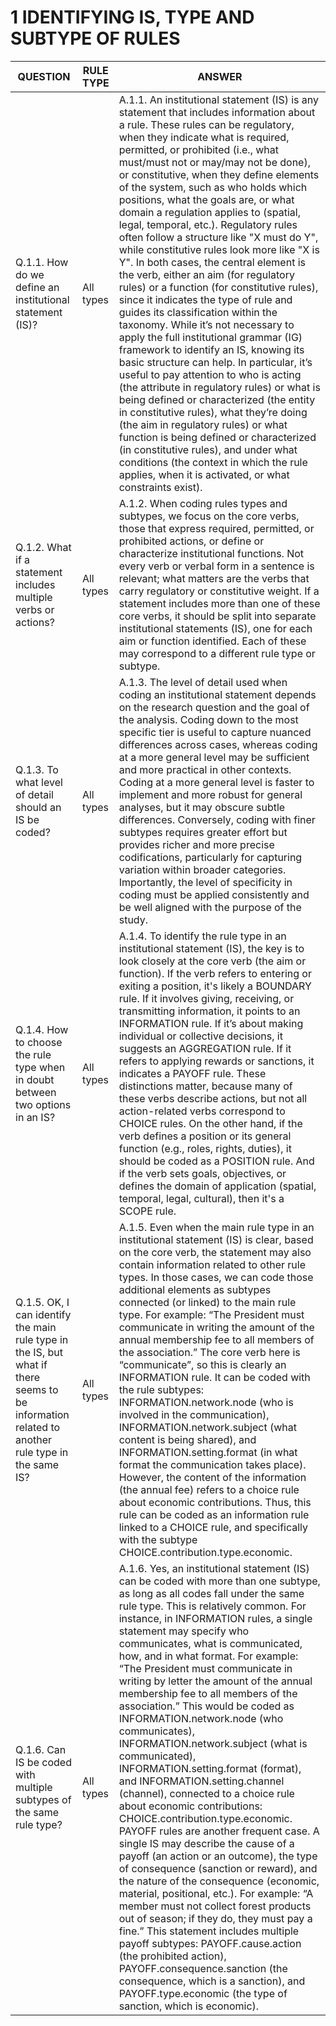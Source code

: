 # 1 IDENTIFYING IS, TYPE AND SUBTYPE OF RULES
| QUESTION | RULE TYPE | ANSWER |
|----------|-----------|--------|
|Q.1.1. How do we define an institutional statement (IS)?|All types |A.1.1. An institutional statement (IS) is any statement that includes information about a rule. These rules can be regulatory, when they indicate what is required, permitted, or prohibited (i.e., what must/must not or may/may not be done), or constitutive, when they define elements of the system, such as who holds which positions, what the goals are, or what domain a regulation applies to (spatial, legal, temporal, etc.). Regulatory rules often follow a structure like "X must do Y", while constitutive rules look more like "X is Y". In both cases, the central element is the verb, either an aim (for regulatory rules) or a function (for constitutive rules), since it indicates the type of rule and guides its classification within the taxonomy. While it’s not necessary to apply the full institutional grammar (IG) framework to identify an IS, knowing its basic structure can help. In particular, it’s useful to pay attention to who is acting (the attribute in regulatory rules) or what is being defined or characterized (the entity in constitutive rules), what they’re doing (the aim in regulatory rules) or what function is being defined or characterized (in constitutive rules), and under what conditions (the context in which the rule applies, when it is activated, or what constraints exist).|
|Q.1.2. What if a statement includes multiple verbs or actions?|All types|A.1.2. When coding rules types and subtypes, we focus on the core verbs, those that express required, permitted, or prohibited actions, or define or characterize institutional functions. Not every verb or verbal form in a sentence is relevant; what matters are the verbs that carry regulatory or constitutive weight. If a statement includes more than one of these core verbs, it should be split into separate institutional statements (IS), one for each aim or function identified. Each of these may correspond to a different rule type or subtype.|
|Q.1.3. To what level of detail should an IS be coded?|All types|A.1.3. The level of detail used when coding an institutional statement depends on the research question and the goal of the analysis. Coding down to the most specific tier is useful to capture nuanced differences across cases, whereas coding at a more general level may be sufficient and more practical in other contexts. Coding at a more general level is faster to implement and more robust for general analyses, but it may obscure subtle differences. Conversely, coding with finer subtypes requires greater effort but provides richer and more precise codifications, particularly for capturing variation within broader categories. Importantly, the level of specificity in coding must be applied consistently and be well aligned with the purpose of the study.|
|Q.1.4. How to choose the rule type when in doubt between two options in an IS?|All types|A.1.4. To identify the rule type in an institutional statement (IS), the key is to look closely at the core verb (the aim or function). If the verb refers to entering or exiting a position, it's likely a BOUNDARY rule. If it involves giving, receiving, or transmitting information, it points to an INFORMATION rule. If it’s about making individual or collective decisions, it suggests an AGGREGATION rule. If it refers to applying rewards or sanctions, it indicates a PAYOFF rule. These distinctions matter, because many of these verbs describe actions, but not all action-related verbs correspond to CHOICE rules. On the other hand, if the verb defines a position or its general function (e.g., roles, rights, duties), it should be coded as a POSITION rule. And if the verb sets goals, objectives, or defines the domain of application (spatial, temporal, legal, cultural), then it's a SCOPE rule.|
|Q.1.5. OK, I can identify the main rule type in the IS, but what if there seems to be information related to another rule type in the same IS?|All types|A.1.5. Even when the main rule type in an institutional statement (IS) is clear, based on the core verb, the statement may also contain information related to other rule types. In those cases, we can code those additional elements as subtypes connected (or linked) to the main rule type. For example: “The President must communicate in writing the amount of the annual membership fee to all members of the association.” The core verb here is “communicate”, so this is clearly an INFORMATION rule. It can be coded with the rule subtypes: INFORMATION.network.node (who is involved in the communication), INFORMATION.network.subject (what content is being shared), and INFORMATION.setting.format (in what format the communication takes place). However, the content of the information (the annual fee) refers to a choice rule about economic contributions. Thus, this rule can be coded as an information rule linked to a CHOICE rule, and specifically with the subtype CHOICE.contribution.type.economic.|
|Q.1.6. Can IS be coded with multiple subtypes of the same rule type?|All types|A.1.6. Yes, an institutional statement (IS) can be coded with more than one subtype, as long as all codes fall under the same rule type. This is relatively common. For instance, in INFORMATION rules, a single statement may specify who communicates, what is communicated, how, and in what format. For example: “The President must communicate in writing by letter the amount of the annual membership fee to all members of the association.” This would be coded as INFORMATION.network.node (who communicates), INFORMATION.network.subject (what is communicated), INFORMATION.setting.format (format), and INFORMATION.setting.channel (channel), connected to a choice rule about economic contributions: CHOICE.contribution.type.economic. PAYOFF rules are another frequent case. A single IS may describe the cause of a payoff (an action or an outcome), the type of consequence (sanction or reward), and the nature of the consequence (economic, material, positional, etc.). For example: “A member must not collect forest products out of season; if they do, they must pay a fine.” This statement includes multiple payoff subtypes: PAYOFF.cause.action (the prohibited action), PAYOFF.consequence.sanction (the consequence, which is a sanction), and PAYOFF.type.economic (the type of sanction, which is economic).|
